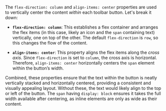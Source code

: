 The `flex-direction: column` and `align-items: center` properties are used to vertically center the content *within* each toolbar button. Let's break it down:

*   **`flex-direction: column`**: This establishes a flex container and arranges the flex items (in this case, likely an icon and the `span` containing text) vertically, one on top of the other. The default `flex-direction` is `row`, so this changes the flow of the content.

*   **`align-items: center`**:  This property aligns the flex items along the *cross axis*. Since `flex-direction` is set to `column`, the cross axis is horizontal. Therefore, `align-items: center` horizontally centers the `span` element within the button’s width.

Combined, these properties ensure that the text within the button is neatly vertically stacked and horizontally centered, providing a consistent and visually appealing layout.  Without these, the text would likely align to the top or left of the button. The `span` having `display: block` ensures it takes the full width available after centering, as inline elements are only as wide as their content.